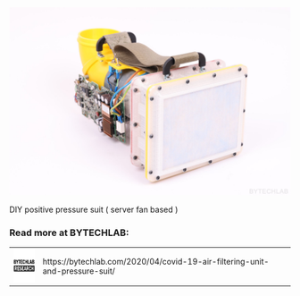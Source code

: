 <div align="center">
    <img src="README_MD_IMG/diy-positive-pressure-suit-air-filtering-unit-front-view.JPG" alt="project photo">
</div>

DIY positive pressure suit ( server fan based )

### Read more at BYTECHLAB:

<table style="width: 100%; border: none;" cellspacing="0" cellpadding="0" border="0">
  <tr>
    <td><img src="README_MD_IMG/BYTECHLAB_LOGO.png" alt="Logo" height="60"></td>
    <td>https://bytechlab.com/2020/04/covid-19-air-filtering-unit-and-pressure-suit/</td>
  </tr>
</table>



